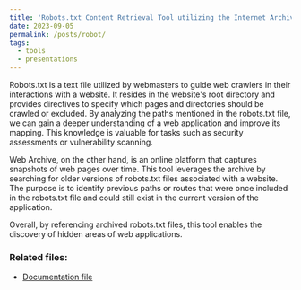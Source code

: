 ```yaml
---
title: 'Robots.txt Content Retrieval Tool utilizing the Internet Archive'
date: 2023-09-05
permalink: /posts/robot/
tags:
  - tools
  - presentations
---
```

Robots.txt is a text file utilized by webmasters to guide web crawlers in their interactions with a website. It resides in the website's root directory and provides directives to specify which pages and directories should be crawled or excluded. By analyzing the paths mentioned in the robots.txt file, we can gain a deeper understanding of a web application and improve its mapping. This knowledge is valuable for tasks such as security assessments or vulnerability scanning.

Web Archive, on the other hand, is an online platform that captures snapshots of web pages over time. This tool leverages the archive by searching for older versions of robots.txt files associated with a website. The purpose is to identify previous paths or routes that were once included in the robots.txt file and could still exist in the current version of the application.

Overall, by referencing archived robots.txt files, this tool enables the discovery of hidden areas of web applications.

### Related files:
* [Documentation file](https://0xGwyn.github.io/files/robot/documentation.pdf)